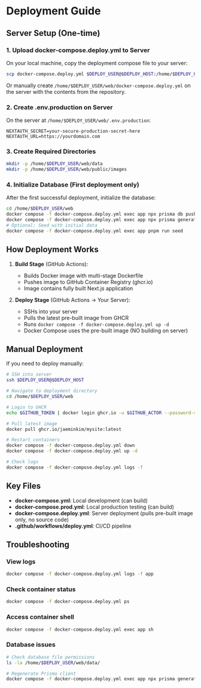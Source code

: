 # Deployment Guide

## Server Setup (One-time)

### 1. Upload docker-compose.deploy.yml to Server

On your local machine, copy the deployment compose file to your server:

```bash
scp docker-compose.deploy.yml $DEPLOY_USER@$DEPLOY_HOST:/home/$DEPLOY_USER/web/
```

Or manually create `/home/$DEPLOY_USER/web/docker-compose.deploy.yml` on the server with the contents from the repository.

### 2. Create .env.production on Server

On the server at `/home/$DEPLOY_USER/web/.env.production`:

```env
NEXTAUTH_SECRET=your-secure-production-secret-here
NEXTAUTH_URL=https://yourdomain.com
```

### 3. Create Required Directories

```bash
mkdir -p /home/$DEPLOY_USER/web/data
mkdir -p /home/$DEPLOY_USER/web/public/images
```

### 4. Initialize Database (First deployment only)

After the first successful deployment, initialize the database:

```bash
cd /home/$DEPLOY_USER/web
docker compose -f docker-compose.deploy.yml exec app npx prisma db push
docker compose -f docker-compose.deploy.yml exec app npx prisma generate
# Optional: Seed with initial data
docker compose -f docker-compose.deploy.yml exec app pnpm run seed
```

## How Deployment Works

1. **Build Stage** (GitHub Actions):
   - Builds Docker image with multi-stage Dockerfile
   - Pushes image to GitHub Container Registry (ghcr.io)
   - Image contains fully built Next.js application

2. **Deploy Stage** (GitHub Actions → Your Server):
   - SSHs into your server
   - Pulls the latest pre-built image from GHCR
   - Runs `docker compose -f docker-compose.deploy.yml up -d`
   - Docker Compose uses the pre-built image (NO building on server)

## Manual Deployment

If you need to deploy manually:

```bash
# SSH into server
ssh $DEPLOY_USER@$DEPLOY_HOST

# Navigate to deployment directory
cd /home/$DEPLOY_USER/web

# Login to GHCR
echo $GITHUB_TOKEN | docker login ghcr.io -u $GITHUB_ACTOR --password-stdin

# Pull latest image
docker pull ghcr.io/jaeminkim/mysite:latest

# Restart containers
docker compose -f docker-compose.deploy.yml down
docker compose -f docker-compose.deploy.yml up -d

# Check logs
docker compose -f docker-compose.deploy.yml logs -f
```

## Key Files

- **docker-compose.yml**: Local development (can build)
- **docker-compose.prod.yml**: Local production testing (can build)
- **docker-compose.deploy.yml**: Server deployment (pulls pre-built image only, no source code)
- **.github/workflows/deploy.yml**: CI/CD pipeline

## Troubleshooting

### View logs
```bash
docker compose -f docker-compose.deploy.yml logs -f app
```

### Check container status
```bash
docker compose -f docker-compose.deploy.yml ps
```

### Access container shell
```bash
docker compose -f docker-compose.deploy.yml exec app sh
```

### Database issues
```bash
# Check database file permissions
ls -la /home/$DEPLOY_USER/web/data/

# Regenerate Prisma client
docker compose -f docker-compose.deploy.yml exec app npx prisma generate
```
